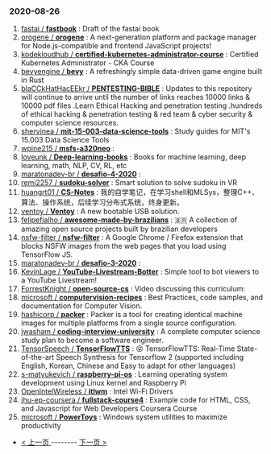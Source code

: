 ### 2020-08-26 
1. [
        fastai /
**fastbook**](https://github.com/fastai/fastbook) : Draft of the fastai book
1. [
        orogene /
**orogene**](https://github.com/orogene/orogene) : A next-generation platform and package manager for Node.js-compatible and frontend JavaScript projects!
1. [
        kodekloudhub /
**certified-kubernetes-administrator-course**](https://github.com/kodekloudhub/certified-kubernetes-administrator-course) : Certified Kubernetes Administrator - CKA Course
1. [
        bevyengine /
**bevy**](https://github.com/bevyengine/bevy) : A refreshingly simple data-driven game engine built in Rust
1. [
        blaCCkHatHacEEkr /
**PENTESTING-BIBLE**](https://github.com/blaCCkHatHacEEkr/PENTESTING-BIBLE) : Updates to this repository will continue to arrive until the number of links reaches 10000 links & 10000 pdf files .Learn Ethical Hacking and penetration testing .hundreds of ethical hacking & penetration testing & red team & cyber security & computer science resources.
1. [
        shervinea /
**mit-15-003-data-science-tools**](https://github.com/shervinea/mit-15-003-data-science-tools) : Study guides for MIT's 15.003 Data Science Tools
1. [
        wpine215 /
**msfs-a320neo**](https://github.com/wpine215/msfs-a320neo) : 
1. [
        loveunk /
**Deep-learning-books**](https://github.com/loveunk/Deep-learning-books) : Books for machine learning, deep learning, math, NLP, CV, RL, etc
1. [
        maratonadev-br /
**desafio-4-2020**](https://github.com/maratonadev-br/desafio-4-2020) : 
1. [
        remi2257 /
**sudoku-solver**](https://github.com/remi2257/sudoku-solver) : Smart solution to solve sudoku in VR
1. [
        huangrt01 /
**CS-Notes**](https://github.com/huangrt01/CS-Notes) : 我的自学笔记，在学习shell和MLSys，整理C++、算法、操作系统，后续学习分布式系统，终身更新。
1. [
        ventoy /
**Ventoy**](https://github.com/ventoy/Ventoy) : A new bootable USB solution.
1. [
        felipefialho /
**awesome-made-by-brazilians**](https://github.com/felipefialho/awesome-made-by-brazilians) : 🇧🇷 A collection of amazing open source projects built by brazilian developers
1. [
        nsfw-filter /
**nsfw-filter**](https://github.com/nsfw-filter/nsfw-filter) : A Google Chrome / Firefox extension that blocks NSFW images from the web pages that you load using TensorFlow JS.
1. [
        maratonadev-br /
**desafio-3-2020**](https://github.com/maratonadev-br/desafio-3-2020) : 
1. [
        KevinLage /
**YouTube-Livestream-Botter**](https://github.com/KevinLage/YouTube-Livestream-Botter) : Simple tool to bot viewers to a YouTube Livestream!
1. [
        ForrestKnight /
**open-source-cs**](https://github.com/ForrestKnight/open-source-cs) : Video discussing this curriculum:
1. [
        microsoft /
**computervision-recipes**](https://github.com/microsoft/computervision-recipes) : Best Practices, code samples, and documentation for Computer Vision.
1. [
        hashicorp /
**packer**](https://github.com/hashicorp/packer) : Packer is a tool for creating identical machine images for multiple platforms from a single source configuration.
1. [
        jwasham /
**coding-interview-university**](https://github.com/jwasham/coding-interview-university) : A complete computer science study plan to become a software engineer.
1. [
        TensorSpeech /
**TensorFlowTTS**](https://github.com/TensorSpeech/TensorFlowTTS) : 😝 TensorFlowTTS: Real-Time State-of-the-art Speech Synthesis for Tensorflow 2 (supported including English, Korean, Chinese and Easy to adapt for other languages)
1. [
        s-matyukevich /
**raspberry-pi-os**](https://github.com/s-matyukevich/raspberry-pi-os) : Learning operating system development using Linux kernel and Raspberry Pi
1. [
        OpenIntelWireless /
**itlwm**](https://github.com/OpenIntelWireless/itlwm) : Intel Wi-Fi Drivers
1. [
        jhu-ep-coursera /
**fullstack-course4**](https://github.com/jhu-ep-coursera/fullstack-course4) : Example code for HTML, CSS, and Javascript for Web Developers Coursera Course
1. [
        microsoft /
**PowerToys**](https://github.com/microsoft/PowerToys) : Windows system utilities to maximize productivity 

- [ < 上一页 ](https://github.com/able8/github-trending-daily-record/blob/master/2020-08-25.md) -------- [ 下一页 > ](https://github.com/able8/github-trending-daily-record/blob/master/2020-08-27.md)